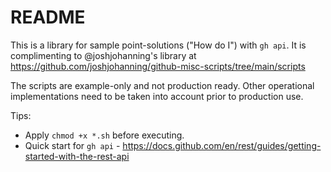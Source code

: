 # README

This is a library for sample point-solutions ("How do I") with `gh api`. It is complimenting to @joshjohanning's library at https://github.com/joshjohanning/github-misc-scripts/tree/main/scripts

The scripts are example-only and not production ready. Other operational implementations need to be taken into account prior to production use.

Tips:
- Apply `chmod +x *.sh` before executing.
- Quick start for `gh api` - https://docs.github.com/en/rest/guides/getting-started-with-the-rest-api



